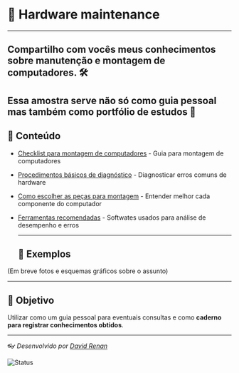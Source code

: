 # 🔧 Hardware maintenance
---
## Compartilho com vocês meus conhecimentos sobre **manutenção e montagem de computadores**. 🛠️
Essa amostra serve não só como guia pessoal mas também como **portfólio de estudos** 🧠
---
## 📑 Conteúdo
- [Checklist para montagem de computadores](Checklist.md) - Guia para montagem de computadores
- [Procedimentos básicos de diagnóstico](Diagnostico.md) - Diagnosticar erros comuns de hardware
- [Como escolher as peças para montagem](Pecas.md) - Entender melhor cada componente do computador
- [Ferramentas recomendadas](Ferramentas.md) - Softwates usados para análise de desempenho e erros
  
  ---
  
  ## 📸 Exemplos
(Em breve fotos e esquemas gráficos sobre o assunto)

  ---
  ## 🚀 Objetivo
  Utilizar como um guia pessoal para eventuais consultas e como **caderno para registrar conhecimentos obtidos**.

  ---
   👓 *Desenvolvido por [David Renan](https://github.com/David-rzz)*

   ![Status](https://img.shields.io/badge/status-em%20desenvolvimento-yellow)
